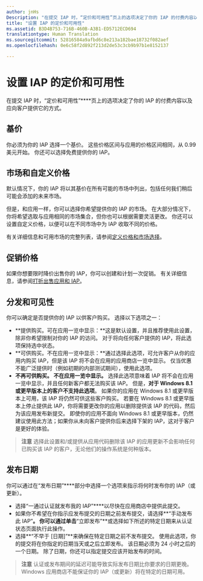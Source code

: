 ```yaml
---
author: jnHs
Description: "在提交 IAP 时，“定价和可用性”页上的选项决定了你的 IAP 的付费内容以及应向客户提供它的方式。"
title: "设置 IAP 的定价和可用性"
ms.assetid: B3D4B753-716B-460B-A3B1-ED5712ECD694
translationtype: Human Translation
ms.sourcegitcommit: 52816584a9afbd6c8e213a182bae18732f082aef
ms.openlocfilehash: 0e6c58f2d892f213d2de53c3cb9b97b1e8152137

---
```


# 设置 IAP 的定价和可用性


在提交 IAP 时，“定价和可用性”****页上的选项决定了你的 IAP 的付费内容以及应向客户提供它的方式。

## 基价


你必须为你的 IAP 选择一个基价。 这些价格区间与应用的价格区间相同，从 0.99 美元开始。 你还可以选择免费提供你的 IAP。

## 市场和自定义价格


默认情况下，你的 IAP 将以其基价在所有可能的市场中列出，包括任何我们稍后可能会添加的未来市场。

但是，和应用一样，你可以选择你希望提供你的 IAP 的市场。 在大部分情况下，你将希望选取与应用相同的市场集合，但你也可以根据需要灵活更改。 你还可以设置自定义价格，以便可以在不同市场中为 IAP 收取不同的价格。

有关详细信息和可用市场的完整列表，请参阅[定义价格和市场选择](define-pricing-and-market-selection.md)。

## 促销价格


如果你想要限时降价出售你的 IAP，你可以创建和计划一次促销。 有关详细信息，请参阅[打折出售应用和 IAP](put-apps-and-iaps-on-sale.md)。

## 分发和可见性


你可以确定是否提供你的 IAP 以供客户购买。 选择以下选项之一：

-   **提供购买。可在应用一览中显示：**这是默认设置，并且推荐使用此设置，除非你希望限制对你的 IAP 的访问。 对于将向任何客户提供的 IAP，将此选项保持选中状态。
-   **可供购买。不在应用一览中显示：**通过选择此选项，可允许客户从你的应用内购买 IAP，但是该 IAP 将不会在应用的应用商店一览中显示。 仅当优惠不能广泛提供时（例如初期的内部测试期间），使用此选项。
-   **不再可供购买。 不在应用一览中显示。** 选择此选项意味着 IAP 将不会在应用一览中显示，并且任何新客户都无法购买该 IAP。 但是，**对于 Windows 8.1 或更早版本上的客户不支持此选项**。 如果你的应用在 Windows 8.1 或更早版本上可用，该 IAP 将仍然可供这些客户购买。 若要在 Windows 8.1 或更早版本上停止提供此 IAP，你将需要更改你的应用以删除提供该 IAP 的代码，然后为该应用发布新提交。 即使你的应用不面向 Windows 8.1 或更早版本，仍然建议使用此方法；如果你从未向客户提供你后来选择下架的 IAP，这对于客户是更好的体验。
    
 > **注意** 选择此设置和/或提供从应用代码删除该 IAP 的应用更新不会影响任何已购买该 IAP 的客户，无论他们的操作系统是何种版本。


## 发布日期

你可以通过在“发布日期”****部分中选择一个选项来指示将何时发布你的 IAP（或更新）。

-   选择“一通过认证就发布我的 IAP”****以尽快在应用商店中提供此提交。
-   如果你不希望在你指示应发布提交的日期之前发布提交，请选择**“手动发布此 IAP”**。 你可以通过单击**“立即发布”**或选择如下所述的特定日期来从认证状态页面执行此操作。
-   选择**“不早于 \[日期\]”**来确保在特定日期之前不发布提交。 使用此选项，你的提交将在你指定的日期当天或之后立即发布。 该日期必须为 24 小时之后的一个日期。 除了日期，你还可以指定提交应该开始发布的时间。

 > **注意** 认证或发布期间的延迟可能导致实际发布日期比你要求的日期更晚。 Windows 应用商店不能保证你的 IAP（或更新）将在特定的日期可用。
 

 







<!--HONumber=Jun16_HO5-->



